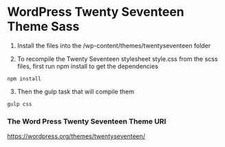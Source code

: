 # WordPress Twenty Seventeen Theme Sass

1. Install the files into the /wp-content/themes/twentyseventeen folder

2. To recompile the Twenty Seventeen stylesheet style.css from the scss files, first run npm install to get the dependencies
````
npm install
````

3. Then the gulp task that will compile them
````
gulp css
````

### The Word Press Twenty Seventeen Theme URI
https://wordpress.org/themes/twentyseventeen/

